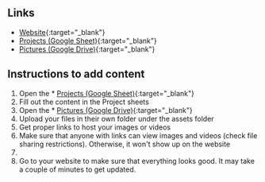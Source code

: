 ## Links ##
* [Website](https://ceeoinnovations.github.io/nepal_experiments/){:target="_blank"}
* [Projects (Google Sheet)](https://docs.google.com/spreadsheets/d/1U4aBBf9q97-BkLmzNtoMQ_Tocw36zD1ffxsuw3oacZ0/edit?usp=sharing){:target="_blank"}
* [Pictures (Google Drive)](https://drive.google.com/drive/folders/18xq9sFrMGJcxWahfgVnIUQOlp_HyYKqn?usp=sharing){:target="_blank"}

## Instructions to add content ##
1. Open the * [Projects (Google Sheet)](https://docs.google.com/spreadsheets/d/1U4aBBf9q97-BkLmzNtoMQ_Tocw36zD1ffxsuw3oacZ0/edit?usp=sharing){:target="_blank"}
2. Fill out the content in the Project sheets
3. Open the * [Pictures (Google Drive)](https://drive.google.com/drive/folders/18xq9sFrMGJcxWahfgVnIUQOlp_HyYKqn?usp=sharing){:target="_blank"}
4. Upload your files in their own folder under the assets folder 
5. Get proper links to host your images or videos 
6. Make sure that anyone with links can view images and videos (check file sharing restrictions). Otherwise, it won't show up on the website
7.  
8. Go to your website to make sure that everything looks good. It may take a couple of minutes to get updated.
